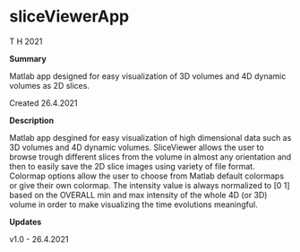 # sliceViewerApp
T H    2021

**Summary**

Matlab app designed for easy visualization of 3D volumes and 4D dynamic volumes as 2D slices.

Created 26.4.2021

**Description**

Matlab app desgined for easy visualization of high dimensional data such as 3D volumes and 4D dynamic volumes.
SliceViewer allows the user to browse trough different slices from the volume in almost any orientation and then to easily save the 2D slice images using variety of file format.
Colormap options allow the user to choose from Matlab default colormaps or give their own colormap. The intensity value is always normalized to [0 1] based on the OVERALL min and max intensity of the whole 4D (or 3D) volume in order to make visualizing the time evolutions meaningful.

**Updates**

v1.0 - 26.4.2021
